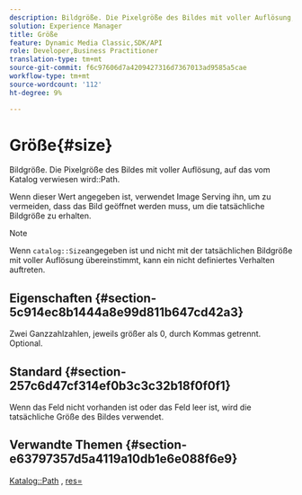 ```yaml
---
description: Bildgröße. Die Pixelgröße des Bildes mit voller Auflösung, auf das vom Katalogpfad verwiesen wird.
solution: Experience Manager
title: Größe
feature: Dynamic Media Classic,SDK/API
role: Developer,Business Practitioner
translation-type: tm+mt
source-git-commit: f6c97606d7a4209427316d7367013ad9585a5cae
workflow-type: tm+mt
source-wordcount: '112'
ht-degree: 9%

---
```



# Größe{#size}

Bildgröße. Die Pixelgröße des Bildes mit voller Auflösung, auf das vom Katalog verwiesen wird::Path.

Wenn dieser Wert angegeben ist, verwendet Image Serving ihn, um zu vermeiden, dass das Bild geöffnet werden muss, um die tatsächliche Bildgröße zu erhalten.

>[!NOTE]
>
>Wenn `catalog::Size`angegeben ist und nicht mit der tatsächlichen Bildgröße mit voller Auflösung übereinstimmt, kann ein nicht definiertes Verhalten auftreten.

## Eigenschaften {#section-5c914ec8b1444a8e99d811b647cd42a3}

Zwei Ganzzahlzahlen, jeweils größer als 0, durch Kommas getrennt. Optional.

## Standard {#section-257c6d47cf314ef0b3c3c32b18f0f0f1}

Wenn das Feld nicht vorhanden ist oder das Feld leer ist, wird die tatsächliche Größe des Bildes verwendet.

## Verwandte Themen {#section-e63797357d5a4119a10db1e6e088f6e9}

[Katalog::Path](../../../../../../is-api/image-catalog/image-serving-api-ref/c-image-catalog-reference/c-image-svg-data-reference/c-image-data-reference/r-path-cat.md#reference-306afcaff172440ca81b85da8d78213c) ,  [res=](/help/aem-is-ir-api/is-api/http-ref/image-serving-api-ref/c-http-protocol-reference/c-command-reference/r-res.md)
